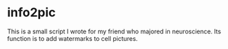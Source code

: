 # info2pic
This is a small script I wrote for my friend who majored in neuroscience. Its function is to add watermarks to cell pictures.
